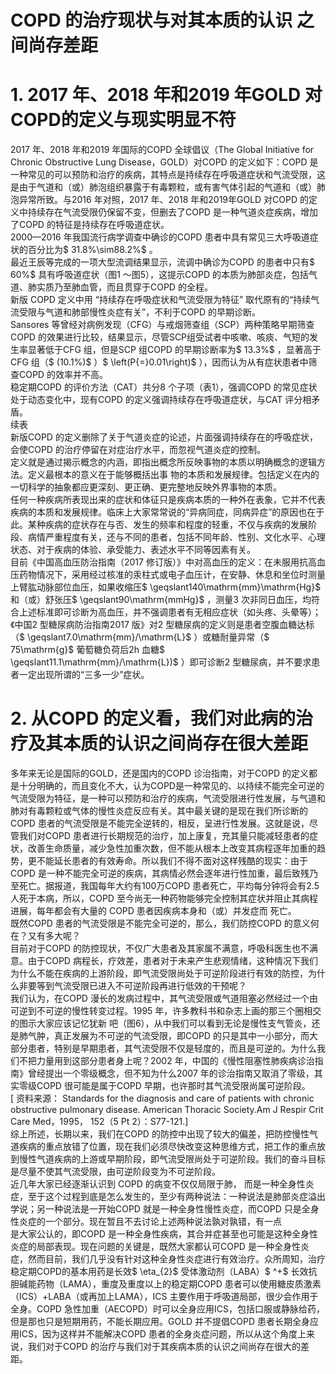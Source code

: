# COPD 的治疗现状与对其本质的认识 之间尚存差距  
# 1. 2017 年、2018 年和2019 年GOLD 对COPD的定义与现实明显不符  
2017 年、2018 年和2019 年国际的COPD 全球倡议（The Global Initiative for Chronic Obstructive Lung Disease，GOLD）对COPD 的定义如下：COPD 是一种常见的可以预防和治疗的疾病，其特点是持续存在呼吸道症状和气流受限，这是由于气道和（或）肺泡组织暴露于有毒颗粒，或有害气体引起的气道和（或）肺泡异常所致。与2016 年对照，2017 年、2018 年和2019年GOLD 对COPD 的定义中持续存在气流受限仍保留不变，但删去了COPD 是一种气道炎症疾病，增加了COPD 的特征是持续存在呼吸道症状。  
2000—2016 年我国流行病学调查中确诊的COPD 患者中具有常见三大呼吸道症状的百分比为$ 31.8\%\sim88.2\%$ 。  
最近王辰等完成的一项大型流调结果显示，流调中确诊为COPD 的患者中只有$ 60\%$  具有呼吸道症状（图1 ～图5），这提示COPD 的本质为肺部炎症，包括气道、肺实质乃至肺血管，而且贯穿于COPD 的全程。  
新版 COPD  定义中用 “持续存在呼吸症状和气流受限为特征” 取代原有的“持续气流受限与气道和肺部慢性炎症有关”，不利于COPD 的早期诊断。  
Sansores 等曾经对病例发现（CFG）与戒烟筛查组（SCP）两种策略早期筛查COPD 的效果进行比较，结果显示，尽管SCP组受试者中咳嗽、咳痰、气短的发生率显著低于CFG 组，但是SCP 组COPD 的早期诊断率为$ 13.3\%$ ，显著高于CFG 组（$ (10.1\%)$ ）$ \left(P{=}0.01\right)$ ），因而认为从有症状患者中筛查COPD 的效率并不高。  
稳定期COPD 的评价方法（CAT）共分8 个子项（表1），强调COPD 的常见症状处于动态变化中，现有COPD 的定义强调持续存在呼吸道症状，与CAT 评分相矛盾。  
续表  
新版COPD 的定义删除了关于气道炎症的论述，片面强调持续存在的呼吸症状，会使COPD 的治疗停留在对症治疗水平，而忽视气道炎症的控制。  
定义就是通过揭示概念的内涵，即指出概念所反映事物的本质以明确概念的逻辑方法。定义最根本的意义在于能够概括出事 物的本质和发展规律。包括定义在内的一切科学的抽象都应更深刻、更正确、更完整地反映外界事物的本质。  
任何一种疾病所表现出来的症状和体征只是疾病本质的一种外在表象，它并不代表疾病的本质和发展规律。临床上大家常常说的“异病同症，同病异症”的原因也在于此。某种疾病的症状存在与否、发生的频率和程度的轻重，不仅与疾病的发展阶段、病情严重程度有关，还与不同的患者，包括不同年龄、性别、文化水平、心理状态、对于疾病的体验、承受能力、表述水平不同等因素有关。  
目前《中国高血压防治指南（2017 修订版）》中对高血压的定义：在未服用抗高血压药物情况下，采用经过核准的汞柱式或电子血压计，在安静、休息和坐位时测量上臂肱动脉部位血压，如果收缩压$ \geqslant140\mathrm{mm}\mathrm{Hg}$     和（或）舒张压$ \geqslant90\mathrm{mmHg}$    ，测量3 次非同日血压，均符合上述标准即可诊断为高血压，并不强调患者有无相应症状（如头疼、头晕等）；《中国2 型糖尿病防治指南2017 版》对2 型糖尿病的定义则是患者空腹血糖达标（$ \geqslant7.0\mathrm{mm}/\mathrm{L}$    ）或糖耐量异常（$ 75\mathrm{g}$     葡萄糖负荷后2h 血糖$ \geqslant11.1\mathrm{mm}/\mathrm{L})$ ）即可诊断2 型糖尿病，并不要求患者一定出现所谓的“三多一少”症状。  
# 2. 从COPD 的定义看，我们对此病的治疗及其本质的认识之间尚存在很大差距  
多年来无论是国际的GOLD，还是国内的COPD 诊治指南，对于COPD 的定义都是十分明确的，而且变化不大，认为COPD是一种常见的、以持续不能完全可逆的气流受限为特征，是一种可以预防和治疗的疾病，气流受限进行性发展，与气道和肺对有毒颗粒或气体的慢性炎症反应有关。其中最关键的是现在我们所诊断的COPD 患者的气流受限是不能完全逆转的，相反，呈进行性发展。这就是说，尽管我们对COPD 患者进行长期规范的治疗，加上康复，充其量只能减轻患者的症状，改善生命质量，减少急性加重次数，但不能从根本上改变其病程逐年加重的趋势，更不能延长患者的有效寿命。所以我们不得不面对这样残酷的现实：由于COPD 是一种不能完全可逆的疾病，其病情必然会逐年进行性加重，最后致残乃至死亡。据报道，我国每年大约有100万COPD 患者死亡，平均每分钟将会有2.5 人死于本病，所以，COPD 至今尚无一种药物能够完全控制其症状并阻止其病程进展，每年都会有大量的 COPD  患者因疾病本身和（或）并发症而 死亡。  
既然COPD 患者的气流受限是不能完全可逆的，那么，我们防控COPD 的意义何在？又有多大呢？  
目前对于COPD 的防控现状，不仅广大患者及其家属不满意，呼吸科医生也不满意。由于COPD 病程长，疗效差，患者对于未来产生悲观情绪，这种情况下我们为什么不能在疾病的上游阶段，即气流受限尚处于可逆阶段进行有效的防控，为什么非要等到气流受限已进入不可逆阶段再进行低效的干预呢？  
我们认为，在COPD 漫长的发病过程中，其气流受限或气道阻塞必然经过一个由可逆到不可逆的慢性转变过程。1995 年，许多教科书和杂志上画的那三个圈相交的图示大家应该记忆犹新 吧（图6），从中我们可以看到无论是慢性支气管炎，还是肺气肿，真正发展为不可逆的气流受限，即COPD 的只是其中一小部分，而大部分患者，特别是早期患者，其气流受限不仅是轻度的，而且是可逆的。为什么我们不把力量用到这部分患者身上呢？2002 年，中国的《慢性阻塞性肺疾病诊治指南》曾经提出一个零级概念，但不知为什么2007 年的诊治指南又取消了零级，其实零级COPD 很可能是属于COPD 早期，也许那时其气流受限尚属可逆阶段。  
[  资料来源： Standards for the diagnosis and care of patients with chronic obstructive pulmonary disease.  American Thoracic Society.Am J Respir Crit Care Med，1995， 152（5 Pt 2）：S77-121.]  
综上所述，长期以来，我们在COPD 的防控中出现了较大的偏差，把防控慢性气道疾病的重点放错了位置，现在我们必须尽快改变这种思维方式，把工作的重点放到慢性气道疾病的上游或早期阶段，即气流受限尚处于可逆阶段。我们的奋斗目标是尽量不使其气流受限，由可逆阶段变为不可逆阶段。  
近几年大家已经逐渐认识到 COPD  的病变不仅仅局限于肺， 而是一种全身性炎症，至于这个过程到底是怎么发生的，至少有两种说法：一种说法是肺部炎症溢出学说；另一种说法是一开始COPD 就是一种全身性慢性炎症，而COPD 只是全身性炎症的一个部分。现在暂且不去讨论上述两种说法孰对孰错，有一点  
是大家公认的，即COPD 是一种全身性疾病，其合并症甚至也可能是这种全身性炎症的局部表现。现在问题的关键是，既然大家都认可COPD 是一种全身性炎症，然而目前，我们几乎没有针对这种全身性炎症进行有效治疗。众所周知，治疗稳定期COPD的基本用药是长效$ \eta_{2}$     受体激动剂（LABA）$ ^+$  长效抗胆碱能药物（LAMA），重度及重度以上的稳定期COPD 患者可以使用糖皮质激素（ICS）+LABA（或再加上LAMA），ICS 主要作用于呼吸道局部，很少会作用于全身。COPD 急性加重（AECOPD）时可以全身应用ICS，包括口服或静脉给药，但是那也只是短期用药，不能长期应用。GOLD 并不提倡COPD 患者长期全身应用ICS，因为这样并不能解决COPD 患者的全身炎症问题，所以从这个角度上来说，我们对于COPD 的治疗与我们对于其疾病本质的认识之间尚存在很大的差距。  
